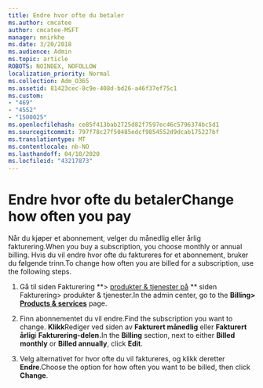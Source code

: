 ```yaml
---
title: Endre hvor ofte du betaler
ms.author: cmcatee
author: cmcatee-MSFT
manager: mnirkhe
ms.date: 3/20/2018
ms.audience: Admin
ms.topic: article
ROBOTS: NOINDEX, NOFOLLOW
localization_priority: Normal
ms.collection: Adm_O365
ms.assetid: 81423cec-8c9e-408d-bd26-a46f37ef75c1
ms.custom:
- "469"
- "4552"
- "1500025"
ms.openlocfilehash: ce85f413bab2725d82f7597ec46c5796374bc5d1
ms.sourcegitcommit: 797f78c27f50485edcf9854552d9dcab175227bf
ms.translationtype: MT
ms.contentlocale: nb-NO
ms.lasthandoff: 04/10/2020
ms.locfileid: "43217873"
---
```

# <a name="change-how-often-you-pay"></a><span data-ttu-id="8549c-102">Endre hvor ofte du betaler</span><span class="sxs-lookup"><span data-stu-id="8549c-102">Change how often you pay</span></span>

<span data-ttu-id="8549c-103">Når du kjøper et abonnement, velger du månedlig eller årlig fakturering.</span><span class="sxs-lookup"><span data-stu-id="8549c-103">When you buy a subscription, you choose monthly or annual billing.</span></span> <span data-ttu-id="8549c-104">Hvis du vil endre hvor ofte du faktureres for et abonnement, bruker du følgende trinn.</span><span class="sxs-lookup"><span data-stu-id="8549c-104">To change how often you are billed for a subscription, use the following steps.</span></span>

1. <span data-ttu-id="8549c-105">Gå til siden Fakturering \*\*> [produkter & tjenester på](https://go.microsoft.com/fwlink/p/?linkid=842054) \*\* siden Fakturering> produkter & tjenester.</span><span class="sxs-lookup"><span data-stu-id="8549c-105">In the admin center, go to the **Billing> [Products & services](https://go.microsoft.com/fwlink/p/?linkid=842054)** page.</span></span>

2. <span data-ttu-id="8549c-106">Finn abonnementet du vil endre.</span><span class="sxs-lookup"><span data-stu-id="8549c-106">Find the subscription you want to change.</span></span> <span data-ttu-id="8549c-107">**Klikk**Rediger ved siden av **Fakturert månedlig** eller **Fakturert årlig**i **Fakturering-delen.**</span><span class="sxs-lookup"><span data-stu-id="8549c-107">In the **Billing** section, next to either **Billed monthly** or **Billed annually**, click **Edit**.</span></span>

3. <span data-ttu-id="8549c-108">Velg alternativet for hvor ofte du vil faktureres, og klikk deretter **Endre**.</span><span class="sxs-lookup"><span data-stu-id="8549c-108">Choose the option for how often you want to be billed, then click **Change**.</span></span>
